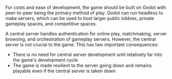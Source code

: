 For costs and ease of development, the game should be built on Godot with peer-to-peer being the primary method of play. Godot can run headless to make servers, which can be used to host larger public lobbies, private gameplay spaces, and competitive spaces.

A central server handles authentication for online play, matchmaking, server browsing, and orchestration of gameplay servers. However, the central server is not crucial to the game. This has two important consequences:
* There is no need for central server development until relatively far into the game's development cycle
* The game is made resilient to the server going down and remains playable even if the central server is taken down